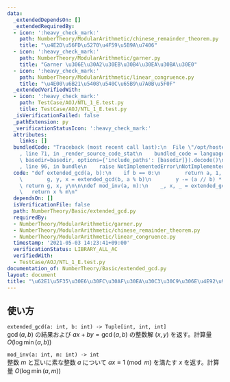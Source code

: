 ```yaml
---
data:
  _extendedDependsOn: []
  _extendedRequiredBy:
  - icon: ':heavy_check_mark:'
    path: NumberTheory/ModularArithmetic/chinese_remainder_theorem.py
    title: "\u4E2D\u56FD\u5270\u4F59\u5B9A\u7406"
  - icon: ':heavy_check_mark:'
    path: NumberTheory/ModularArithmetic/garner.py
    title: "Garner \u306E\u30A2\u30EB\u30B4\u30EA\u30BA\u30E0"
  - icon: ':heavy_check_mark:'
    path: NumberTheory/ModularArithmetic/linear_congruence.py
    title: "\u4E00\u6B21\u5408\u540C\u65B9\u7A0B\u5F0F"
  _extendedVerifiedWith:
  - icon: ':heavy_check_mark:'
    path: TestCase/AOJ/NTL_1_E.test.py
    title: TestCase/AOJ/NTL_1_E.test.py
  _isVerificationFailed: false
  _pathExtension: py
  _verificationStatusIcon: ':heavy_check_mark:'
  attributes:
    links: []
  bundledCode: "Traceback (most recent call last):\n  File \"/opt/hostedtoolcache/Python/3.9.6/x64/lib/python3.9/site-packages/onlinejudge_verify/documentation/build.py\"\
    , line 71, in _render_source_code_stat\n    bundled_code = language.bundle(stat.path,\
    \ basedir=basedir, options={'include_paths': [basedir]}).decode()\n  File \"/opt/hostedtoolcache/Python/3.9.6/x64/lib/python3.9/site-packages/onlinejudge_verify/languages/python.py\"\
    , line 96, in bundle\n    raise NotImplementedError\nNotImplementedError\n"
  code: "def extended_gcd(a, b):\n    if b == 0:\n        return a, 1, 0\n    else:\n\
    \        g, y, x = extended_gcd(b, a % b)\n        y -= (a // b) * x\n       \
    \ return g, x, y\n\n\ndef mod_inv(a, m):\n    _, x, _ = extended_gcd(a, m)\n \
    \   return x % m\n"
  dependsOn: []
  isVerificationFile: false
  path: NumberTheory/Basic/extended_gcd.py
  requiredBy:
  - NumberTheory/ModularArithmetic/garner.py
  - NumberTheory/ModularArithmetic/chinese_remainder_theorem.py
  - NumberTheory/ModularArithmetic/linear_congruence.py
  timestamp: '2021-05-03 14:23:41+09:00'
  verificationStatus: LIBRARY_ALL_AC
  verifiedWith:
  - TestCase/AOJ/NTL_1_E.test.py
documentation_of: NumberTheory/Basic/extended_gcd.py
layout: document
title: "\u62E1\u5F35\u30E6\u30FC\u30AF\u30EA\u30C3\u30C9\u306E\u4E92\u9664\u6CD5"
---
```


## 使い方
`extended_gcd(a: int, b: int) -> Tuple[int, int, int]`  
$\gcd(a, b)$ の結果および $ax + by = \gcd(a, b)$ の整数解 $(x, y)$ を返す。計算量 $O(\log \min(a, b))$

`mod_inv(a: int, m: int) -> int`  
整数 $m$ と互いに素な整数 $a$ について $ax \equiv 1 \pmod{m}$ を満たす $x$ を返す。計算量 $O(\log \min(a, m))$
